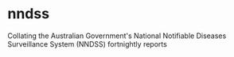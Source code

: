 # nndss
Collating the Australian Government's National Notifiable Diseases Surveillance System (NNDSS) fortnightly reports
